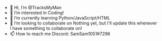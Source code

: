 - 👋 Hi, I’m @TracksMyMan
- 👀 I’m interested in Coding!
- 🌱 I’m currently learning Python/JavaScript/HTML
- 💞️ I’m looking to collaborate on Nothing yet, but I'll update this whenever I have something to collaborate on!
- 📫 How to reach me Discord: SamSam1051#7296

<!---
TracksMyMan/TracksMyMan is a ✨ special ✨ repository because its `README.md` (this file) appears on your GitHub profile.
You can click the Preview link to take a look at your changes.
--->
